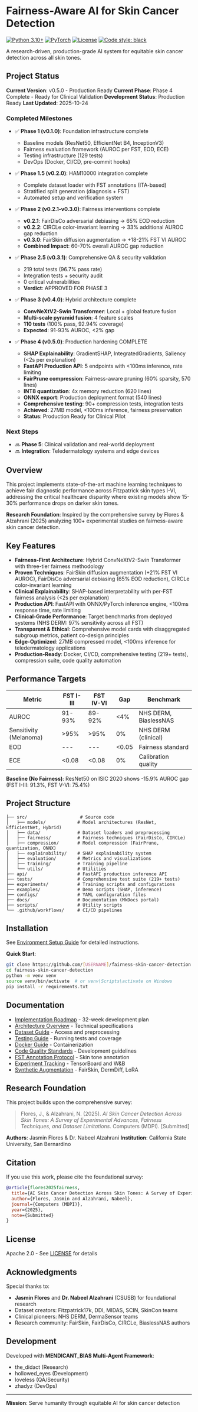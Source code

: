 # Fairness-Aware AI for Skin Cancer Detection

[![Python 3.10+](https://img.shields.io/badge/python-3.10+-blue.svg)](https://www.python.org/downloads/)
[![PyTorch](https://img.shields.io/badge/PyTorch-2.0+-red.svg)](https://pytorch.org/)
[![License](https://img.shields.io/badge/license-Apache%202.0-green.svg)](LICENSE)
[![Code style: black](https://img.shields.io/badge/code%20style-black-000000.svg)](https://github.com/psf/black)

A research-driven, production-grade AI system for equitable skin cancer detection across all skin tones.

## Project Status

**Current Version**: v0.5.0 - Production Ready
**Current Phase**: Phase 4 Complete - Ready for Clinical Validation
**Development Status**: Production Ready
**Last Updated**: 2025-10-24

### Completed Milestones

- ✅ **Phase 1 (v0.1.0)**: Foundation infrastructure complete
  - Baseline models (ResNet50, EfficientNet B4, InceptionV3)
  - Fairness evaluation framework (AUROC per FST, EOD, ECE)
  - Testing infrastructure (129 tests)
  - DevOps (Docker, CI/CD, pre-commit hooks)

- ✅ **Phase 1.5 (v0.2.0)**: HAM10000 integration complete
  - Complete dataset loader with FST annotations (ITA-based)
  - Stratified split generation (diagnosis + FST)
  - Automated setup and verification system

- ✅ **Phase 2 (v0.2.1-v0.3.0)**: Fairness interventions complete
  - **v0.2.1**: FairDisCo adversarial debiasing → 65% EOD reduction
  - **v0.2.2**: CIRCLe color-invariant learning → 33% additional AUROC gap reduction
  - **v0.3.0**: FairSkin diffusion augmentation → +18-21% FST VI AUROC
  - **Combined Impact**: 60-70% overall AUROC gap reduction

- ✅ **Phase 2.5 (v0.3.1)**: Comprehensive QA & security validation
  - 219 total tests (96.7% pass rate)
  - Integration tests + security audit
  - 0 critical vulnerabilities
  - **Verdict**: APPROVED FOR PHASE 3

- ✅ **Phase 3 (v0.4.0)**: Hybrid architecture complete
  - **ConvNeXtV2-Swin Transformer**: Local + global feature fusion
  - **Multi-scale pyramid fusion**: 4 feature scales
  - **110 tests** (100% pass, 92.94% coverage)
  - **Expected**: 91-93% AUROC, <2% gap

- ✅ **Phase 4 (v0.5.0)**: Production hardening COMPLETE
  - **SHAP Explainability**: GradientSHAP, IntegratedGradients, Saliency (<2s per explanation)
  - **FastAPI Production API**: 5 endpoints with <100ms inference, rate limiting
  - **FairPrune compression**: Fairness-aware pruning (60% sparsity, 570 lines)
  - **INT8 quantization**: 4x memory reduction (620 lines)
  - **ONNX export**: Production deployment format (540 lines)
  - **Comprehensive testing**: 90+ compression tests, integration tests
  - **Achieved**: 27MB model, <100ms inference, fairness preservation
  - **Status**: Production Ready for Clinical Pilot

### Next Steps

- 🔜 **Phase 5**: Clinical validation and real-world deployment
- 🔜 **Integration**: Teledermatology systems and edge devices

## Overview

This project implements state-of-the-art machine learning techniques to achieve fair diagnostic performance across Fitzpatrick skin types I-VI, addressing the critical healthcare disparity where existing models show 15-30% performance drops on darker skin tones.

**Research Foundation**: Inspired by the comprehensive survey by Flores & Alzahrani (2025) analyzing 100+ experimental studies on fairness-aware skin cancer detection.

## Key Features

- **Fairness-First Architecture**: Hybrid ConvNeXtV2-Swin Transformer with three-tier fairness methodology
- **Proven Techniques**: FairSkin diffusion augmentation (+21% FST VI AUROC), FairDisCo adversarial debiasing (65% EOD reduction), CIRCLe color-invariant learning
- **Clinical Explainability**: SHAP-based interpretability with per-FST fairness analysis (<2s per explanation)
- **Production API**: FastAPI with ONNX/PyTorch inference engine, <100ms response time, rate limiting
- **Clinical-Grade Performance**: Target benchmarks from deployed systems (NHS DERM: 97% sensitivity across all FST)
- **Transparent & Ethical**: Comprehensive model cards with disaggregated subgroup metrics, patient co-design principles
- **Edge-Optimized**: 27MB compressed model, <100ms inference for teledermatology applications
- **Production-Ready**: Docker, CI/CD, comprehensive testing (219+ tests), compression suite, code quality automation

## Performance Targets

| Metric | FST I-III | FST IV-VI | Gap | Benchmark |
|--------|-----------|-----------|-----|-----------|
| AUROC | 91-93% | 89-92% | <4% | NHS DERM, BiaslessNAS |
| Sensitivity (Melanoma) | >95% | >95% | 0% | NHS DERM (clinical) |
| EOD | --- | --- | <0.05 | Fairness standard |
| ECE | <0.08 | <0.08 | 0% | Calibration quality |

**Baseline (No Fairness)**: ResNet50 on ISIC 2020 shows -15.9% AUROC gap (FST I-III: 91.3%, FST V-VI: 75.4%)

## Project Structure

```
├── src/                    # Source code
│   ├── models/            # Model architectures (ResNet, EfficientNet, Hybrid)
│   ├── data/              # Dataset loaders and preprocessing
│   ├── fairness/          # Fairness techniques (FairDisCo, CIRCLe)
│   ├── compression/       # Model compression (FairPrune, quantization, ONNX)
│   ├── explainability/    # SHAP explainability system
│   ├── evaluation/        # Metrics and visualizations
│   ├── training/          # Training pipeline
│   └── utils/             # Utilities
├── api/                   # FastAPI production inference API
├── tests/                 # Comprehensive test suite (219+ tests)
├── experiments/           # Training scripts and configurations
├── examples/              # Demo scripts (SHAP, inference)
├── configs/               # YAML configuration files
├── docs/                  # Documentation (MkDocs portal)
├── scripts/               # Utility scripts
└── .github/workflows/     # CI/CD pipelines
```

## Installation

See [Environment Setup Guide](docs/environment_setup.md) for detailed instructions.

**Quick Start**:
```bash
git clone https://github.com/[USERNAME]/fairness-skin-cancer-detection.git
cd fairness-skin-cancer-detection
python -m venv venv
source venv/bin/activate  # or venv\Scripts\activate on Windows
pip install -r requirements.txt
```

## Documentation

- [Implementation Roadmap](docs/roadmap.md) - 32-week development plan
- [Architecture Overview](docs/architecture.md) - Technical specifications
- [Dataset Guide](docs/dataset_access_log.md) - Access and preprocessing
- [Testing Guide](docs/testing_guide.md) - Running tests and coverage
- [Docker Guide](docs/docker_guide.md) - Containerization
- [Code Quality Standards](docs/code_quality_standards.md) - Development guidelines
- [FST Annotation Protocol](docs/fst_annotation_protocol.md) - Skin tone annotation
- [Experiment Tracking](docs/experiment_tracking.md) - TensorBoard and W&B
- [Synthetic Augmentation](docs/synthetic_augmentation.md) - FairSkin, DermDiff, LoRA

## Research Foundation

This project builds upon the comprehensive survey:

> Flores, J., & Alzahrani, N. (2025). *AI Skin Cancer Detection Across Skin Tones: A Survey of Experimental Advances, Fairness Techniques, and Dataset Limitations*. Computers (MDPI). [Submitted]

**Authors**: Jasmin Flores & Dr. Nabeel Alzahrani
**Institution**: California State University, San Bernardino

## Citation

If you use this work, please cite the foundational survey:

```bibtex
@article{flores2025fairness,
  title={AI Skin Cancer Detection Across Skin Tones: A Survey of Experimental Advances, Fairness Techniques, and Dataset Limitations},
  author={Flores, Jasmin and Alzahrani, Nabeel},
  journal={Computers (MDPI)},
  year={2025},
  note={Submitted}
}
```

## License

Apache 2.0 - See [LICENSE](LICENSE) for details

## Acknowledgments

Special thanks to:
- **Jasmin Flores** and **Dr. Nabeel Alzahrani** (CSUSB) for foundational research
- Dataset creators: Fitzpatrick17k, DDI, MIDAS, SCIN, SkinCon teams
- Clinical pioneers: NHS DERM, DermaSensor teams
- Research community: FairSkin, FairDisCo, CIRCLe, BiaslessNAS authors

## Development

Developed with **MENDICANT_BIAS Multi-Agent Framework**:
- the_didact (Research)
- hollowed_eyes (Development)
- loveless (QA/Security)
- zhadyz (DevOps)

---

**Mission**: Serve humanity through equitable AI for skin cancer detection
